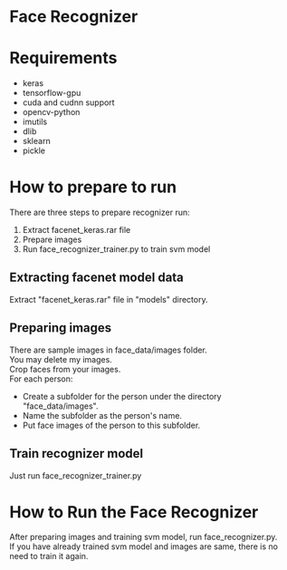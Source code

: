 # Face Recognizer

# Requirements
- keras
- tensorflow-gpu
- cuda and cudnn support
- opencv-python
- imutils
- dlib
- sklearn
- pickle

# How to prepare to run
There are three steps to prepare recognizer run:
1. Extract facenet_keras.rar file
2. Prepare images
3. Run face_recognizer_trainer.py to train svm model

## Extracting facenet model data
Extract "facenet_keras.rar" file in "models" directory.

## Preparing images
There are sample images in face_data/images folder. <br>
You may delete my images. <br>
Crop faces from your images. <br>
For each person: <br>
- Create a subfolder for the person under the directory "face_data/images".
- Name the subfolder as the person's name.
- Put face images of the person to this subfolder.

## Train recognizer model
Just run face_recognizer_trainer.py

# How to Run the Face Recognizer
After preparing images and training svm model, run face_recognizer.py. <br>
If you have already trained svm model and images are same, there is no need to train it again.
